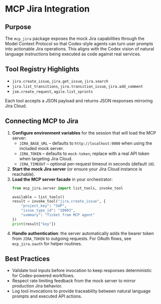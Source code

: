 # MCP Jira Integration

## Purpose
The `mcp_jira` package exposes the mock Jira capabilities through the Model Context Protocol so that Codex-style agents can turn user prompts into actionable Jira operations. This aligns with the Codex vision of natural language instructions being executed as code against real services.

## Tool Registry Highlights
- `jira.create_issue`, `jira.get_issue`, `jira.search`
- `jira.list_transitions`, `jira.transition_issue`, `jira.add_comment`
- `jsm.create_request`, `agile.list_sprints`

Each tool accepts a JSON payload and returns JSON responses mirroring Jira Cloud.

## Connecting MCP to Jira
1. **Configure environment variables** for the session that will load the MCP server:
   - `JIRA_BASE_URL` – defaults to `http://localhost:9000` when using the included mock server.
   - `JIRA_TOKEN` – defaults to `mock-token`; replace with a real API token when targeting Jira Cloud.
   - `JIRA_TIMEOUT` – optional per-request timeout in seconds (default `10`).
2. **Start the mock Jira server** (or ensure your Jira Cloud instance is reachable).
3. **Load the MCP server facade** in your orchestrator:
   ```python
   from mcp_jira.server import list_tools, invoke_tool

   available = list_tools()
   result = invoke_tool("jira.create_issue", {
       "project_key": "SUP",
       "issue_type_id": "10003",
       "summary": "Ticket from MCP agent"
   })
   print(result["key"])
   ```
4. **Handle authentication**: the server automatically adds the bearer token from `JIRA_TOKEN` to outgoing requests. For OAuth flows, see `mcp_jira.oauth` for helper routines.

## Best Practices
- Validate tool inputs before invocation to keep responses deterministic for Codex-powered workflows.
- Respect rate limiting feedback from the mock server to mirror production Jira behavior.
- Log tool invocations to provide traceability between natural language prompts and executed API actions.
